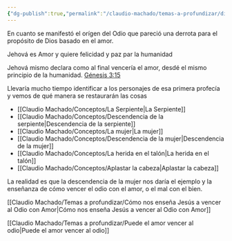 ```yaml
---
{"dg-publish":true,"permalink":"/claudio-machado/temas-a-profundizar/dios-promete-librar-del-odio/"}
---
```


En cuanto se manifestó el orígen del Odio que pareció una derrota para el propósito de Dios basado en el amor.

Jehová es Amor y quiere felicidad y paz par la humanidad 

Jehová mismo declara como al final vencería el amor, desdé el mismo principio de la humanidad. [Génesis 3:15](https://wol.jw.org/es/wol/b/r4/lp-s/nwtsty/1/3#v=1:3:15)

Llevaría mucho tiempo identificar a los personajes de esa primera profecía y vemos de qué manera se restaurarán las cosas 
- [[Claudio Machado/Conceptos/La Serpiente\|La Serpiente]] 
- [[Claudio Machado/Conceptos/Descendencia de la serpiente\|Descendencia de la serpiente]] 
- [[Claudio Machado/Conceptos/La mujer\|La mujer]] 
- [[Claudio Machado/Conceptos/Descendencia de la mujer\|Descendencia de la mujer]] 
- [[Claudio Machado/Conceptos/La herida en el talón\|La herida en el talón]] 
- [[Claudio Machado/Conceptos/Aplastar la cabeza\|Aplastar la cabeza]] 

La realidad es que la descendencia de la mujer nos daría el ejemplo y la enseñanza de cómo vencer el odio con el amor, o el mal con el bien.

[[Claudio Machado/Temas a profundizar/Cómo nos enseña Jesús a vencer al Odio con Amor\|Cómo nos enseña Jesús a vencer al Odio con Amor]]

[[Claudio Machado/Temas a profundizar/Puede el amor vencer al odio\|Puede el amor vencer al odio]]




